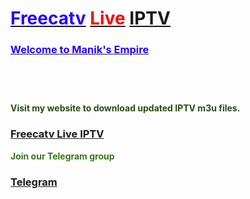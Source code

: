 <h1 style="text-align: left;"><a href="https://freecatv.blogspot.com/" target="_blank"><span style="color: #2b00fe;">Freecatv</span></a> <a href="https://freecatv.blogspot.com/" target="_blank"><span style="color: red;">Live</span></a> <span style="color: #2b00fe;"><span style="color: #2b00fe;"><a href="https://freecatv.blogspot.com/" target="_blank">IPTV</a></span> </span><span style="color: #2b00fe;"><b>&nbsp;</b></span></h1><h3 style="text-align: left;"><a href="https://freecatv.blogspot.com/" target="_blank"><span style="color: #2b00fe;"><b>Welcome to Manik's Empire</b></span></a></h3><div><div class="separator" style="clear: both;"><a href="https://blogger.googleusercontent.com/img/b/R29vZ2xl/AVvXsEh6WOSyG0y64tnljWCsq4FaOz-S_DKQVWCcmh8tiykQLjt0SdzrH9JdMb36mXqf76dHN0D8gSTHd8bJeYRIrVeoQazm4Y5P4hy_buvhGuPzZnm8TuqeJ47WjtTlOsb29DIY4J2Lv9eWHGXzAcxyDA_aFx5Le4ofl5Q6ejhXNKlAm-Oy-loh82WQqx-p/s1600/Add-a-heading.jpg" style="display: block; padding: 1em 0px; text-align: center;"><img alt="" border="0" data-original-height="675" data-original-width="1200" src="https://blogger.googleusercontent.com/img/b/R29vZ2xl/AVvXsEh6WOSyG0y64tnljWCsq4FaOz-S_DKQVWCcmh8tiykQLjt0SdzrH9JdMb36mXqf76dHN0D8gSTHd8bJeYRIrVeoQazm4Y5P4hy_buvhGuPzZnm8TuqeJ47WjtTlOsb29DIY4J2Lv9eWHGXzAcxyDA_aFx5Le4ofl5Q6ejhXNKlAm-Oy-loh82WQqx-p/s1600/Add-a-heading.jpg" /></a></div><br /></div><p><b><span style="color: #274e13;">Visit my website to download updated IPTV m3u files.</span><span style="color: #783f04;">&nbsp;</span></b></p><h3 style="text-align: left;"><a href="https://freecatv.blogspot.com/" target="_blank"><b>Freecatv Live IPTV</b></a></h3><p><b style="color: #38761d;">Join our Telegram group</b></p><h3 style="text-align: left;"><span style="color: #38761d;"><a href="https://t.me/freecatviptv" target="_blank">Telegram</a></span></h3>
